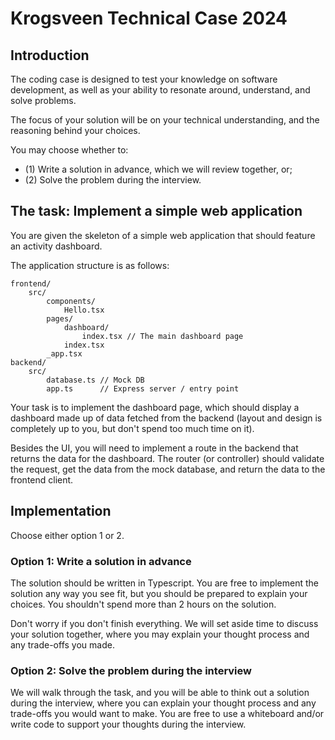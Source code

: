 # Krogsveen Technical Case 2024

## Introduction

The coding case is designed to test your knowledge on software development, 
as well as your ability to resonate around, understand, and solve problems.

The focus of your solution will be on your technical understanding, and the
reasoning behind your choices.

You may choose whether to:
- (1) Write a solution in advance, which we will review together, or;
- (2) Solve the problem during the interview.

## The task: Implement a simple web application

You are given the skeleton of a simple web application that should feature an
activity dashboard.

The application structure is as follows:

```
frontend/
    src/
        components/
            Hello.tsx
        pages/
            dashboard/
                index.tsx // The main dashboard page
            index.tsx
        _app.tsx
backend/
    src/
        database.ts // Mock DB
        app.ts      // Express server / entry point
```

Your task is to implement the dashboard page, which should display a dashboard
made up of data fetched from the backend (layout and design is completely up to
you, but don't spend too much time on it).

Besides the UI, you will need to implement a route in the backend that returns
the data for the dashboard. The router (or controller) should validate the
request, get the data from the mock database, and return the data to the
frontend client.

## Implementation
Choose either option 1 or 2.

### Option 1: Write a solution in advance
The solution should be written in Typescript.
You are free to implement the solution any way you see fit, but you should be
prepared to explain your choices. You shouldn't spend more than 2 hours on the
solution.

Don't worry if you don't finish everything. We will set aside time to discuss
your solution together, where you may explain your thought process and any
trade-offs you made.

### Option 2: Solve the problem during the interview
We will walk through the task, and you will be able to think out a solution
during the interview, where you can explain your thought process and any
trade-offs you would want to make. You are free to use a whiteboard and/or
write code to support your thoughts during the interview.

